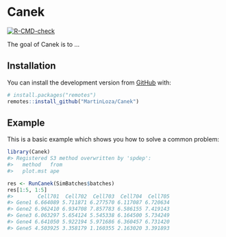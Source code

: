 
<!-- README.md is generated from README.Rmd. Please edit that file -->

# Canek

<!-- badges: start -->

[![R-CMD-check](https://github.com/MartinLoza/Canek/workflows/R-CMD-check/badge.svg)](https://github.com/MartinLoza/Canek/actions)
<!-- badges: end -->

The goal of Canek is to …

## Installation

<!--
You can install the released version of Canek from [CRAN](https://CRAN.R-project.org) with:

``` r
install.packages("Canek")
```
-->

You can install the development version from
[GitHub](https://github.com/) with:

``` r
# install.packages("remotes")
remotes::install_github("MartinLoza/Canek")
```

## Example

This is a basic example which shows you how to solve a common problem:

``` r
library(Canek)
#> Registered S3 method overwritten by 'spdep':
#>   method   from
#>   plot.mst ape

res <- RunCanek(SimBatches$batches)
res[1:5, 1:5]
#>        Cell701  Cell702  Cell703  Cell704  Cell705
#> Gene1 6.664089 5.711871 6.277570 6.117087 6.720634
#> Gene2 6.962410 6.934708 7.857783 6.586155 7.419143
#> Gene3 6.063297 5.654124 5.545338 6.164500 5.734249
#> Gene4 6.641050 5.922194 5.971686 6.360457 6.731420
#> Gene5 4.503925 3.358179 1.160355 2.163020 3.391893
```
